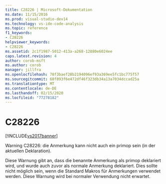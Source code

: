 ```yaml
---
title: C28226 | Microsoft-Dokumentation
ms.date: 11/15/2016
ms.prod: visual-studio-dev14
ms.technology: vs-ide-code-analysis
ms.topic: reference
f1_keywords:
- C28226
helpviewer_keywords:
- C28226
ms.assetid: 2c1f1987-5012-413a-a268-12880e6024ee
caps.latest.revision: 4
author: corob-msft
ms.author: corob
manager: jillfra
ms.openlocfilehash: 78f3baef28b2194096ef93a369ee5fc1bc775f57
ms.sourcegitcommit: 68f893f6e472df46f323db34a13a7034dccad25a
ms.translationtype: MT
ms.contentlocale: de-DE
ms.lasthandoff: 02/15/2020
ms.locfileid: "77278182"
---
```

# <a name="c28226"></a>C28226
[!INCLUDE[vs2017banner](../includes/vs2017banner.md)]

Warning C28226: die Anmerkung kann nicht auch ein primop sein (in der aktuellen Deklaration).  
  
 Diese Warnung gibt an, dass die benannte Anmerkung als primop deklariert wird, und wurde auch zuvor als normale Anmerkung deklariert. Dies sollte nicht möglich sein, wenn die Standard Makros für Anmerkungen verwendet werden. Diese Warnung wird bei normaler Verwendung nicht erwartet.
